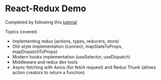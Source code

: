 # React-Redux Demo

Completed by following this [tutorial](https://www.youtube.com/playlist?list=PLC3y8-rFHvwheJHvseC3I0HuYI2f46oAK)

Topics covered:

- Implementing redux (actions, types, reducers, store)
- Old-style implementation (connect, mapStateToProps, mapDispatchToProps)
- Modern hooks implementation (useSelector, useDispatch)
- Middleware and redux dev tools
- Async fetching with Axios (for fetch request) and Redux Thunk (allows action creators to return a function)
